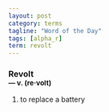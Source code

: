 ```yaml
---
layout: post
category: terms
tagline: "Word of the Day"
tags: [alpha_r]
term: revolt
---
```


<h3>Revolt<br/> <small>&mdash; v. (re<span>&middot;</span>volt)</small></h3>
<p><ol>
<li>to replace a battery</li>
</ol></p>
